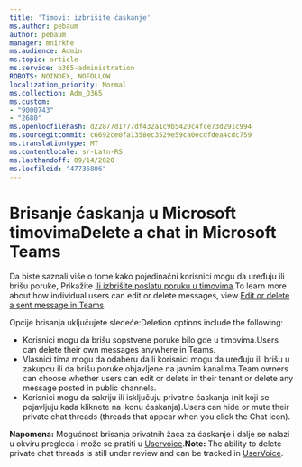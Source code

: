 ```yaml
---
title: 'Timovi: izbrišite ćaskanje'
ms.author: pebaum
author: pebaum
manager: mnirkhe
ms.audience: Admin
ms.topic: article
ms.service: o365-administration
ROBOTS: NOINDEX, NOFOLLOW
localization_priority: Normal
ms.collection: Adm_O365
ms.custom:
- "9000743"
- "2680"
ms.openlocfilehash: d22877d1777df432a1c9b5420c4fce73d291c994
ms.sourcegitcommit: c6692ce0fa1358ec3529e59ca0ecdfdea4cdc759
ms.translationtype: MT
ms.contentlocale: sr-Latn-RS
ms.lasthandoff: 09/14/2020
ms.locfileid: "47736806"
---
```

# <a name="delete-a-chat-in-microsoft-teams"></a><span data-ttu-id="1c041-102">Brisanje ćaskanja u Microsoft timovima</span><span class="sxs-lookup"><span data-stu-id="1c041-102">Delete a chat in Microsoft Teams</span></span>

<span data-ttu-id="1c041-103">Da biste saznali više o tome kako pojedinačni korisnici mogu da uređuju ili brišu poruke, Prikažite [ili izbrišite poslatu poruku u timovima](https://support.office.com/article/5f1fe604-a900-4a07-b8b7-8cf70ed6b263).</span><span class="sxs-lookup"><span data-stu-id="1c041-103">To learn more about how individual users can edit or delete messages, view [Edit or delete a sent message in Teams](https://support.office.com/article/5f1fe604-a900-4a07-b8b7-8cf70ed6b263).</span></span> 

<span data-ttu-id="1c041-104">Opcije brisanja uključujete sledeće:</span><span class="sxs-lookup"><span data-stu-id="1c041-104">Deletion options include the following:</span></span>

- <span data-ttu-id="1c041-105">Korisnici mogu da brišu sopstvene poruke bilo gde u timovima.</span><span class="sxs-lookup"><span data-stu-id="1c041-105">Users can delete their own messages anywhere in Teams.</span></span>
- <span data-ttu-id="1c041-106">Vlasnici tima mogu da odaberu da li korisnici mogu da uređuju ili brišu u zakupcu ili da brišu poruke objavljene na javnim kanalima.</span><span class="sxs-lookup"><span data-stu-id="1c041-106">Team owners can choose whether users can edit or delete in their tenant or delete any message posted in public channels.</span></span>
- <span data-ttu-id="1c041-107">Korisnici mogu da sakriju ili isključuju privatne ćaskanja (nit koji se pojavljuju kada kliknete na ikonu ćaskanja).</span><span class="sxs-lookup"><span data-stu-id="1c041-107">Users can hide or mute their private chat threads (threads that appear when you click the Chat icon).</span></span>

<span data-ttu-id="1c041-108">**Napomena:** Mogućnost brisanja privatnih žaca za ćaskanje i dalje se nalazi u okviru pregleda i može se pratiti u [Uservoice](https://microsoftteams.uservoice.com/forums/555103-public/suggestions/33535006-delete-private-chat-threads).</span><span class="sxs-lookup"><span data-stu-id="1c041-108">**Note:** The ability to delete private chat threads is still under review and can be tracked in [UserVoice](https://microsoftteams.uservoice.com/forums/555103-public/suggestions/33535006-delete-private-chat-threads).</span></span> 